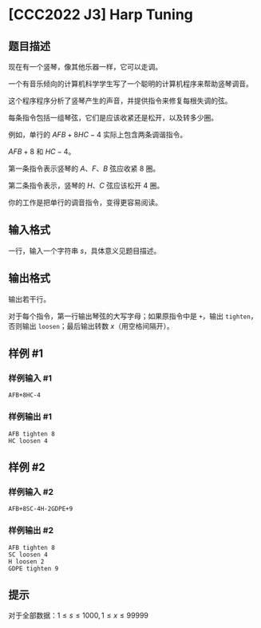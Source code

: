 # [CCC2022 J3]  Harp Tuning

## 题目描述

现在有一个竖琴，像其他乐器一样，它可以走调。

一个有音乐倾向的计算机科学学生写了一个聪明的计算机程序来帮助竖琴调音。

这个程序程序分析了竖琴产生的声音，并提供指令来修复每根失调的弦。

每条指令包括一组琴弦，它们是应该收紧还是松开，以及转多少圈。

例如，单行的 $AFB+8HC-4$ 实际上包含两条调谐指令。

$AFB+8$ 和 $HC-4$。

第一条指令表示竖琴的 $A、F、B$ 弦应收紧 $8$ 圈。

第二条指令表示，竖琴的 $H、C$ 弦应该松开 $4$ 圈。

你的工作是把单行的调音指令，变得更容易阅读。

## 输入格式

一行，输入一个字符串 $s$，具体意义见题目描述。

## 输出格式

输出若干行。

对于每个指令，第一行输出琴弦的大写字母；如果原指令中是 `+`，输出 `tighten`，否则输出 `loosen`；最后输出转数 $x$（用空格间隔开）。

## 样例 #1

### 样例输入 #1
```
AFB+8HC-4
```

### 样例输出 #1

```
AFB tighten 8
HC loosen 4
```

## 样例 #2

### 样例输入 #2
```
AFB+8SC-4H-2GDPE+9
```

### 样例输出 #2

```
AFB tighten 8
SC loosen 4
H loosen 2
GDPE tighten 9
```

## 提示

对于全部数据：$1\le s\le 1000,1\le x\le 99999$
